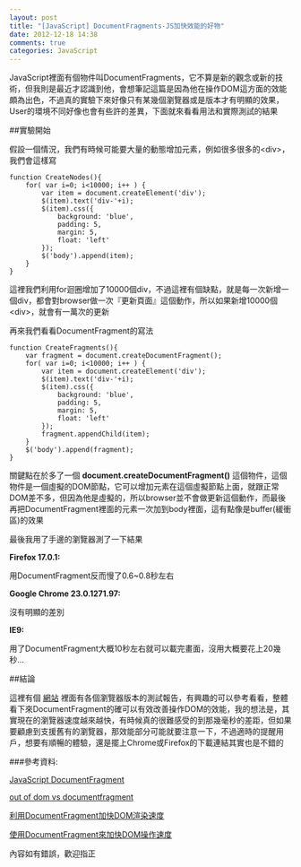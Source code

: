 ```yaml
---
layout: post
title: "[JavaScript] DocumentFragments-JS加快效能的好物"
date: 2012-12-18 14:38
comments: true
categories: JavaScript
---
```


JavaScript裡面有個物件叫DocumentFragments，它不算是新的觀念或新的技術，但我則是最近才認識到他，會想筆記這篇是因為他在操作DOM這方面的效能頗為出色，不過真的實驗下來好像只有某幾個瀏覽器或是版本才有明顯的效果，User的環境不同好像也會有些許的差異，下面就來看看用法和實際測試的結果

<!--more-->

##實驗開始

假設一個情況，我們有時候可能要大量的動態增加元素，例如很多很多的&lt;div&gt;，我們會這樣寫

	function CreateNodes(){
		for( var i=0; i<10000; i++ ) {
			var item = document.createElement('div');
			$(item).text('div-'+i);
			$(item).css({
				background: 'blue',
				padding: 5,
				margin: 5,
				float: 'left'
			});
			$('body').append(item);
		}
	}
	
這裡我們利用for迴圈增加了10000個div，不過這裡有個缺點，就是每一次新增一個div，都會對browser做一次『更新頁面』這個動作，所以如果新增10000個&lt;div&gt;，就會有一萬次的更新

再來我們看看DocumentFragment的寫法

	function CreateFragments(){
		var fragment = document.createDocumentFragment();
		for( var i=0; i<10000; i++ ) {
			var item = document.createElement('div');
			$(item).text('div-'+i);
			$(item).css({
				background: 'blue',
				padding: 5,
				margin: 5,
				float: 'left'
			});
			fragment.appendChild(item);
		}
		$('body').append(fragment);
	}
	
關鍵點在於多了一個 **document.createDocumentFragment()** 這個物件，這個物件是一個虛擬的DOM節點，它可以增加元素在這個虛擬節點上面，就跟正常DOM差不多，但因為他是虛擬的，所以browser並不會做更新這個動作，而最後再把DocumentFragment裡面的元素一次加到body裡面，這有點像是buffer(緩衝區)的效果

最後我用了手邊的瀏覽器測了一下結果

**Firefox 17.0.1:**

用DocumentFragment反而慢了0.6~0.8秒左右

**Google Chrome 23.0.1271.97:**

沒有明顯的差別

**IE9:**

用了DocumentFragment大概10秒左右就可以載完畫面，沒用大概要花上20幾秒...

##結論

這裡有個 <a href="http://jsperf.com/out-of-dom-vs-documentfragment/3" target="_blank">網站</a> 裡面有各個瀏覽器版本的測試報告，有興趣的可以參考看看，整體看下來DocumentFragment的確可以有效改善操作DOM的效能，我的想法是，其實現在的瀏覽器速度越來越快，有時候真的很難感受的到那幾毫秒的差距，但如果要顧慮到支援舊有的瀏覽器，那效能部分可能就要注意一下，不過適時的提醒用戶，想要有順暢的體驗，還是擺上Chrome或Firefox的下載連結其實也是不錯的


###參考資料:

<a href="http://davidwalsh.name/documentfragment" target="_blank">JavaScript DocumentFragment</a>

<a href="http://jsperf.com/out-of-dom-vs-documentfragment/3" target="_blank">out of dom vs documentfragment</a>

<a href="http://www.hujuntao.com/archives/using-documentfragment-speed-up-dom-rendering.html" target="_blank">利用DocumentFragment加快DOM渲染速度</a>

<a href="http://fstoke.me/blog/?p=2487" target="_blank">使用DocumentFragment來加快DOM操作速度</a>

內容如有錯誤，歡迎指正
